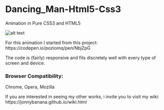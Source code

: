 # Dancing_Man-Html5-Css3
Animation in Pure CSS3 and HTML5


![alt text](https://media.giphy.com/media/KXsvOPCe4DdwK21Kgu/giphy.gif)


<p>For this animation I started from this project:
https://codepen.io/poziomq/pen/NbjZpG</p>

<p>The code is (fairly) responsive and fits discretely well with every type of screen and device.<p>


<h3>Browser Compatibility:</h3>
<p>Chrome, Opera, Mozilla</p>

<p>If you are interested in seeing my other works, i invite you to visit my wiki:
https://jonnybanana.github.io/wiki.html</p>

